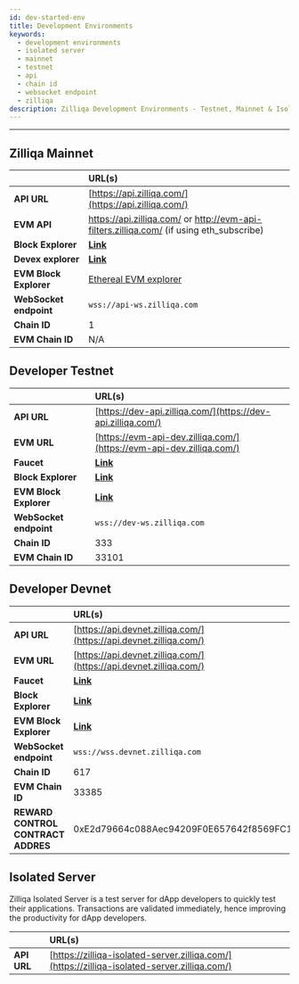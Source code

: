 ```yaml
---
id: dev-started-env
title: Development Environments
keywords:
  - development environments
  - isolated server
  - mainnet
  - testnet
  - api
  - chain id
  - websocket endpoint
  - zilliqa
description: Zilliqa Development Environments - Testnet, Mainnet & Isolated Server
---
```


---

## Zilliqa Mainnet

|                        | URL(s)                                               |
| :--------------------- | :--------------------------------------------------- |
| **API URL**            | [https://api.zilliqa.com/](https://api.zilliqa.com/) |
| **EVM API**            | https://api.zilliqa.com/ or http://evm-api-filters.zilliqa.com/ (if using eth_subscribe)                 |
| **Block Explorer**     | [**Link**](https://viewblock.io/zilliqa)             |
| **Devex explorer**     | [**Link**](https://devex.zilliqa.com/)                 |
| **EVM Block Explorer** | [Ethereal EVM explorer](https://evmx.zilliqa.com/overview) 
| **WebSocket endpoint** | `wss://api-ws.zilliqa.com`                           |
| **Chain ID**           | 1                                                    |
| **EVM Chain ID**       | N/A                                                  |

## Developer Testnet

|                        | URL(s)                                                               |
| :--------------------- | :------------------------------------------------------------------- |
| **API URL**            | [https://dev-api.zilliqa.com/](https://dev-api.zilliqa.com/)         |
| **EVM URL**            | [https://evm-api-dev.zilliqa.com/](https://evm-api-dev.zilliqa.com/) |
| **Faucet**             | [**Link**](https://dev-wallet.zilliqa.com/home?network=testnet)      |
| **Block Explorer**     | [**Link**](https://viewblock.io/zilliqa?network=testnet)             |
| **EVM Block Explorer** | [**Link**](https://otterscan.testnet.zilliqa.com)                    |
| **WebSocket endpoint** | `wss://dev-ws.zilliqa.com`                                           |
| **Chain ID**           | 333                                                                  |
| **EVM Chain ID**       | 33101                                                                |

## Developer Devnet

|                        | URL(s)                                                               |
| :--------------------- | :------------------------------------------------------------------- |
| **API URL**            | [https://api.devnet.zilliqa.com/](https://api.devnet.zilliqa.com/)   |
| **EVM URL**            | [https://api.devnet.zilliqa.com/](https://api.devnet.zilliqa.com/)   |
| **Faucet**             | [**Link**](https://faucet.devnet.zilliqa.com)                        |
| **Block Explorer**     | [**Link**](https://devex.devnet.zilliqa.com)                         |
| **EVM Block Explorer** | [**Link**](https://otterscan.devnet.zilliqa.com)                     |
| **WebSocket endpoint** | `wss://wss.devnet.zilliqa.com`                                       |
| **Chain ID**           | 617                                                                  |
| **EVM Chain ID**       | 33385                                                                |
| **REWARD CONTROL CONTRACT ADDRES**  |    0xE2d79664c088Aec94209F0E657642f8569FC12D8           |

## Isolated Server

Zilliqa Isolated Server is a test server for dApp developers to quickly test
their applications. Transactions are validated immediately, hence improving the
productivity for dApp developers.

|             | URL(s)                                                                                       |
| :---------- | :------------------------------------------------------------------------------------------- |
| **API URL** | [https://zilliqa-isolated-server.zilliqa.com/](https://zilliqa-isolated-server.zilliqa.com/) |
